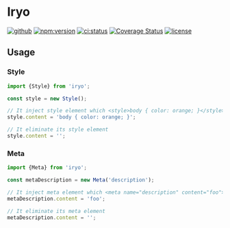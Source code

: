 # Iryo

[![github](https://badgen.net/badge/github/nju33,iryo/000?icon=github&list=1)](https://github.com/nju33/iryo)
[![npm:version](https://badgen.net/npm/v/iryo?icon=npm&label=)](https://www.npmjs.com/package/iryo)
[![ci:status](https://badgen.net/circleci/github/nju33/iryo/master)](https://circleci.com/gh/nju33/iryo)
[![Coverage Status](https://coveralls.io/repos/github/nju33/iryo/badge.svg?branch=v0.2.2)](https://coveralls.io/github/nju33/iryo?branch=master)
[![license](https://badgen.net/npm/license/iryo)](https://github.com/nju33/iryo/blob/master/LICENSE)

## Usage

### Style

```js
import {Style} from 'iryo';

const style = new Style();

// It inject style element which <style>body { color: orange; }</style>
style.content = 'body { color: orange; }';

// It eliminate its style element
style.content = '';
```

### Meta

```js
import {Meta} from 'iryo';

const metaDescription = new Meta('description');

// It inject meta element which <meta name="description" content="foo">
metaDescription.content = 'foo';

// It eliminate its meta element
metaDescription.content = '';
```
